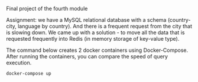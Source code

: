 Final project of the fourth module

Assignment: we have a MySQL relational database with a schema (country-city, language by country). And there is a frequent request from the city that is slowing down. We came up with a solution - to move all the data that is requested frequently into Redis (in memory storage of key-value type).

The command below creates 2 docker containers using Docker-Compose. After running the containers, you can compare the speed of query execution.
   ```shell
   docker-compose up
```
